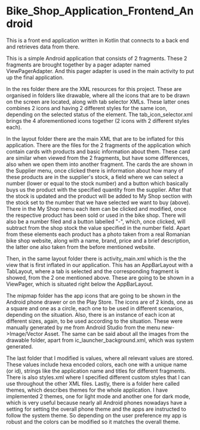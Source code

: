 # Bike_Shop_Application_Frontend_Android
This is a front end application written in Kotlin that connects to a back end and retrieves data from there.


This is a simple Android application that consists of 2 fragments. These 2 fragments are brought together by a pager adapter named ViewPagerAdapter.
And this pager adapter is used in the main activity to put up the final application.

In the res folder there are the XML resources for this project. These are organised in folders like drawable, where all the icons that are to be drawn on the screen are located, along with tab selector XMLs. These latter ones combines 2 icons and having 2 different styles for the same icon, depending on the selected status of the element. The tab_icon_selector.xml brings the 4 aforementioned icons together (2 icons with 2 different styles each).

In the layout folder there are the main XML that are to be inflated for this application. There are the files for the 2 fragments of the application which contain cards with products and basic information about them. 
These card are similar when viewed from the 2 fragments, but have some differences, also when we open them into another fragment. The cards the are shown in the Supplier menu, once clicked there is information about how many of these products are in the supplier's stock, a field where we can select a number (lower or equal to the stock number) and a button which basically buys us the product with the specified quantity from the supplier. After that the stock is updated and the product will be added to My Shop section with the stock set to the number that we have selected we want to buy (above).
There in the My Shop menu each item can be clicked and modified, once the respective product has been sold or used in the bike shop. There will also be a number filed and a button labelled "-", which, once clicked, will subtract from the shop stock the value specified in the number field.
Apart from these elements each product has a photo taken from a real Romanian bike shop website, along with a name, brand, price and a brief description, the latter one also taken from the before mentioned website.

Then, in the same layout folder there is activity_main.xml which is the the view that is first inflated in our application. This has an AppBarLayout with a TabLayout, where a tab is selected and the corresponding fragment is showed, from the 2 one mentioned above. These are going to be shown in a ViewPager, which is situated right below the AppBarLayout.

The mipmap folder has the app icons that are going to be shown in the Android phone drawer or on the Play Store. The icons are of 2 kinds, one as a square and one as a circle, each one to be used in different scenarios, depending on the situation. Also, there is an instance of each icon at different sizes, again, to be used according to the situation. These were manually generated by me from Android Studio from the menu new->Image/Vector Asset. The same can be said about all the images from the drawable folder, apart from ic_launcher_background.xml, which was system generated.

The last folder that I modified is values, where all relevant values are stored. These values include hexa encoded colors, each one with a unique name (or id), strings like the application name and titles for different fragments. There is also styles.xml where I specified different custom styles that I can use throughout the other XML files. Lastly, there is a folder here called themes, which describes themes for the whole application. I have implemented 2 themes, one for light mode and another one for dark mode, which is very useful because nearly all Android phones nowadays have a setting for setting the overall phone theme and the apps are instructed to follow the system theme. So depending on the user preference my app is robust and the colors can be modified so it matches the overall theme.
